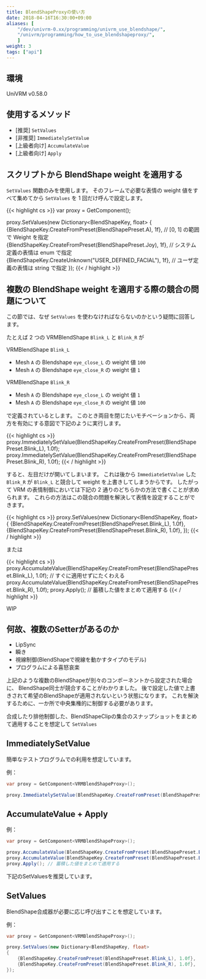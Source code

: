 ```yaml
---
title: BlendShapeProxyの使い方
date: 2018-04-16T16:30:00+09:00
aliases: [
    "/dev/univrm-0.xx/programming/univrm_use_blendshape/",
    "/univrm/programming/how_to_use_blendshapeproxy/",
    ]
weight: 3
tags: ["api"]
---
```

## 環境
UniVRM v0.58.0

## 使用するメソッド

* [推奨] `SetValues`
* [非推奨] `ImmediatelySetValue`
* [上級者向け] `AccumulateValue`
* [上級者向け] `Apply`

## スクリプトから BlendShape weight を適用する

`SetValues` 関数のみを使用します。
そのフレームで必要な表情の weight 値をすべて集めてから `SetValues` を 1 回だけ呼んで設定します。

{{< highlight cs >}}
var proxy = GetComponent<VRMBlendShapeProxy>();

proxy.SetValues(new Dictionary<BlendShapeKey, float>
{
    {BlendShapeKey.CreateFromPreset(BlendShapePreset.A), 1f}, // [0, 1] の範囲で Weight を指定
    {BlendShapeKey.CreateFromPreset(BlendShapePreset.Joy), 1f}, // システム定義の表情は enum で指定
    {BlendShapeKey.CreateUnknown("USER_DEFINED_FACIAL"), 1f}, // ユーザ定義の表情は string で指定
});
{{< / highlight >}}

## 複数の BlendShape weight を適用する際の競合の問題について

この節では、なぜ `SetValues` を使わなければならないのかという疑問に回答します。

たとえば 2 つの VRMBlendShape `Blink_L` と `Blink_R` が

VRMBlendShape `Blink_L`

* Mesh `A` の Blendshape `eye_close_L` の weight 値 `100`
* Mesh `A` の Blendshape `eye_close_R` の weight 値 `1`

VRMBlendShape `Blink_R`

* Mesh `A` の Blendshape `eye_close_L` の weight 値 `1`
* Mesh `A` の Blendshape `eye_close_R` の weight 値 `100`

で定義されているとします。
このとき両目を閉じたいモチベーションから、両方を有効にする意図で下記のように実行します。

{{< highlight cs >}}
proxy.ImmediatelySetValue(BlendShapeKey.CreateFromPreset(BlendShapePreset.Blink_L), 1.0f);
proxy.ImmediatelySetValue(BlendShapeKey.CreateFromPreset(BlendShapePreset.Blink_R), 1.0f);
{{< / highlight >}}

すると、左目だけが開いてしまいます。
これは後から `ImmediateSetValue` した `Blink_R` が `Blink_L` と競合して weight を上書きしてしまうからです。
したがって VRM の表情制御においては下記の 2 通りのどちらかの方法で書くことが求められます。
これらの方法はこの競合の問題を解決して表情を設定することができます。

{{< highlight cs >}}
proxy.SetValues(new Dictionary<BlendShapeKey, float>
{
    {BlendShapeKey.CreateFromPreset(BlendShapePreset.Blink_L), 1.0f},
    {BlendShapeKey.CreateFromPreset(BlendShapePreset.Blink_R), 1.0f},
});
{{< / highlight >}}

または

{{< highlight cs >}}
proxy.AccumulateValue(BlendShapeKey.CreateFromPreset(BlendShapePreset.Blink_L), 1.0f); // すぐに適用せずにたくわえる
proxy.AccumulateValue(BlendShapeKey.CreateFromPreset(BlendShapePreset.Blink_R), 1.0f);
proxy.Apply(); // 蓄積した値をまとめて適用する
{{< / highlight >}}

WIP

## 何故、複数のSetterがあるのか

* LipSync
* 瞬き
* 視線制御(BlendShapeで視線を動かすタイプのモデル)
* プログラムによる喜怒哀楽

上記のような複数のBlendShapeが別々のコンポーネントから設定された場合に、
BlendShape同士が競合することがわかりました。
後で設定した値で上書きされて希望のBlendShapeが適用されないという状態になります。
これを解決するために、一か所で中央集権的に制御する必要があります。

合成したり排他制御した、BlendShapeClipの集合のスナップショットをまとめて適用することを想定して `SetValues`

## ImmediatelySetValue

簡単なテストプログラムでの利用を想定しています。

例：

```cs
var proxy = GetComponent<VRMBlendShapeProxy>();

proxy.ImmediatelySetValue(BlendShapeKey.CreateFromPreset(BlendShapePreset.A), 1.0f);
```

## AccumulateValue + Apply

例：

```cs
var proxy = GetComponent<VRMBlendShapeProxy>();

proxy.AccumulateValue(BlendShapeKey.CreateFromPreset(BlendShapePreset.Blink_L), 1.0f); // すぐに適用せずにたくわえる
proxy.AccumulateValue(BlendShapeKey.CreateFromPreset(BlendShapePreset.Blink_R), 1.0f);
proxy.Apply(); // 蓄積した値をまとめて適用する
```

下記のSetValuesを推奨しています。

## SetValues

BlendShape合成器が必要に応じ呼び出すことを想定しています。

例：

```cs
var proxy = GetComponent<VRMBlendShapeProxy>();

proxy.SetValues(new Dictionary<BlendShapeKey, float>
{
    {BlendShapeKey.CreateFromPreset(BlendShapePreset.Blink_L), 1.0f},
    {BlendShapeKey.CreateFromPreset(BlendShapePreset.Blink_R), 1.0f},
});
```

